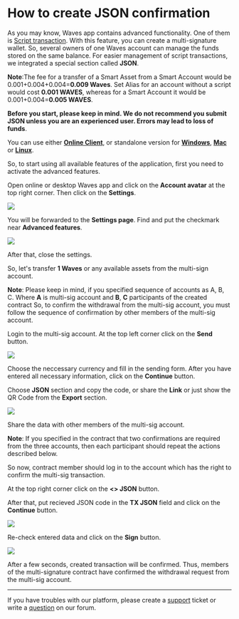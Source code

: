 # ​How to create JSON confirmation

As you may know, Waves app contains advanced functionality. One of them is [Script transaction](/waves-client/advanced_features/script_transaction.md). With this feature, you can create a multi-signature wallet. So, several owners of one Waves account can manage the funds stored on the same balance. For easier management of script transactions, we integrated a special section called **JSON**.

**Note**:The fee for a transfer of a Smart Asset from a Smart Account would be 0.001+0.004+0.004=**0.009 Waves**.
Set Alias for an account without a script would cost **0.001 WAVES**, whereas for a Smart Account it would be 0.001+0.004=**0.005 WAVES**.

**Before you start, please keep in mind. We do not recommend you submit JSON unless you are an experienced user. Errors may lead to loss of funds**.

You can use either [**Online Client**](https://dex.wavesplatform.com), or standalone version for [**Windows**](https://wavesplatform.com/files/WavesClient-win.zip), [**Mac**](https://wavesplatform.com/files/WavesClient-mac.dmg) or [**Linux**](https://wavesplatform.com/files/WavesClient-linux.deb).

So, to start using all available features of the application, first you need to activate the advanced features.

Open online or desktop Waves app and click on the **Account avatar** at the top right corner. Then click on the **Settings**.

![](/_assets/advanced_features_001.png)

You will be forwarded to the **Settings page**. Find and put the checkmark near **Advanced features**.

![](/_assets/advanced_features_01.png)

After that, close the settings.

So, let's transfer **1 Waves** or any available assets from the multi-sign account.

**Note**: Please keep in mind, if you specified sequence of accounts as A, B, C. Where **A** is multi-sig account and **B**, **C** participants of the created contract So, to confirm the withdrawal from the multi-sig account, you must follow the sequence of confirmation by other members of the multi-sig account.

Login to the multi-sig account. At the top left corner click on the **Send** button.

![](/_assets/json_01.png)

Choose the neccessary currency and fill in the sending form. After you have entered all necessary information, click on the **Continue** button.

Choose **JSON** section and copy the code, or share the **Link** or just show the QR Code from the **Export** section.

![](/_assets/json_03.png)

Share the data with other members of the multi-sig account.

**Note**: If you specified in the contract that two confirmations are required from the three accounts, then each participant should repeat the actions described below.

So now, contract member should log in to the account which has the right to confirm the multi-sig transaction.

At the top right corner click on the **<> JSON** button.

After that, put recieved JSON code in the **TX JSON** field and click on the **Continue** button.

![](/_assets/json_04.png)

Re-check entered data and click on the **Sign** button.

![](/_assets/json_05.png)

After a few seconds, created transaction will be confirmed. Thus, members of the multi-signature contract have confirmed the withdrawal request from the multi-sig account.

___

If you have troubles with our platform, please create a [support](https://support.wavesplatform.com/) ticket or write a [question](https://forum.wavesplatform.com/) on our forum.

